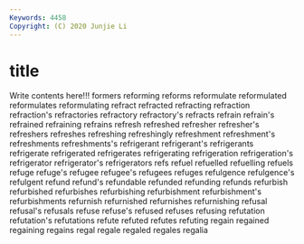 ```yaml
---
Keywords: 4458
Copyright: (C) 2020 Junjie Li
---
```


# title

Write contents here!!!
formers
reforming 
reforms 
reformulate 
reformulated 
reformulates 
reformulating 
refract 
refracted 
refracting 
refraction
refraction's 
refractories 
refractory 
refractory's 
refracts 
refrain 
refrain's 
refrained 
refraining 
refrains
refresh 
refreshed 
refresher 
refresher's 
refreshers 
refreshes 
refreshing 
refreshingly 
refreshment 
refreshment's
refreshments 
refreshments's 
refrigerant 
refrigerant's 
refrigerants 
refrigerate 
refrigerated 
refrigerates 
refrigerating 
refrigeration
refrigeration's 
refrigerator 
refrigerator's 
refrigerators 
refs 
refuel 
refuelled 
refuelling 
refuels 
refuge
refuge's 
refugee 
refugee's 
refugees 
refuges 
refulgence 
refulgence's 
refulgent 
refund 
refund's
refundable 
refunded 
refunding 
refunds 
refurbish 
refurbished 
refurbishes 
refurbishing 
refurbishment 
refurbishment's
refurbishments 
refurnish 
refurnished 
refurnishes 
refurnishing 
refusal 
refusal's 
refusals 
refuse 
refuse's
refused 
refuses 
refusing 
refutation 
refutation's 
refutations 
refute 
refuted 
refutes 
refuting
regain 
regained 
regaining 
regains 
regal 
regale 
regaled 
regales 
regalia 
